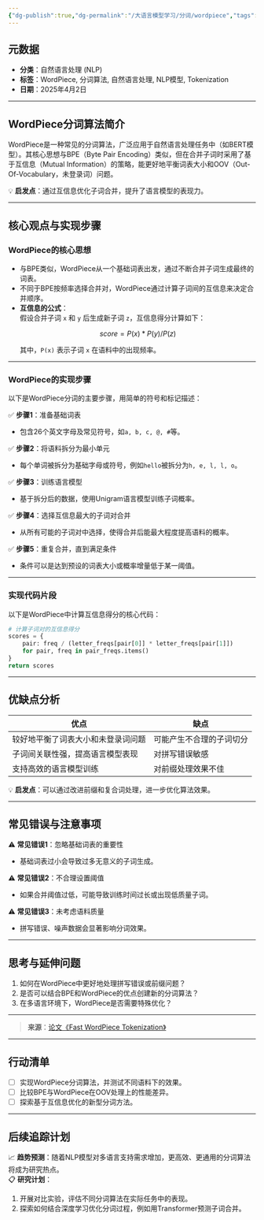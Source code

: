 ```yaml
---
{"dg-publish":true,"dg-permalink":"/大语言模型学习/分词/wordpiece","tags":["NLP"],"permalink":"/大语言模型学习/分词/wordpiece/","dgPassFrontmatter":true,"noteIcon":"","created":"2025-03-27T10:20:58.168+08:00","updated":"2025-04-12T12:53:49.745+08:00"}
---
```




## 元数据
- **分类**：自然语言处理 (NLP)
- **标签**：WordPiece, 分词算法, 自然语言处理, NLP模型, Tokenization
- **日期**：2025年4月2日  

---



## WordPiece分词算法简介
WordPiece是一种常见的分词算法，广泛应用于自然语言处理任务中（如BERT模型）。其核心思想与BPE（Byte Pair Encoding）类似，但在合并子词时采用了基于互信息（Mutual Information）的策略，能更好地平衡词表大小和OOV（Out-Of-Vocabulary，未登录词）问题。

💡 **启发点**：通过互信息优化子词合并，提升了语言模型的表现力。

---



## 核心观点与实现步骤

### WordPiece的核心思想
- 与BPE类似，WordPiece从一个基础词表出发，通过不断合并子词生成最终的词表。
- 不同于BPE按频率选择合并对，WordPiece通过计算子词间的互信息来决定合并顺序。
- **互信息的公式**：  
  假设合并子词 `x` 和 `y` 后生成新子词 `z`，互信息得分计算如下：
  ```math
  score = P(x) * P(y) / P(z)
  ```
  其中，`P(x)` 表示子词 `x` 在语料中的出现频率。

---


### WordPiece的实现步骤
以下是WordPiece分词的主要步骤，用简单的符号和标记描述：

✅ **步骤1**：准备基础词表  
   - 包含26个英文字母及常见符号，如`a, b, c, @, #`等。

✅ **步骤2**：将语料拆分为最小单元  
   - 每个单词被拆分为基础字母或符号，例如`hello`被拆分为`h, e, l, l, o`。

✅ **步骤3**：训练语言模型  
   - 基于拆分后的数据，使用Unigram语言模型训练子词概率。

✅ **步骤4**：选择互信息最大的子词对合并  
   - 从所有可能的子词对中选择，使得合并后能最大程度提高语料的概率。

✅ **步骤5**：重复合并，直到满足条件  
   - 条件可以是达到预设的词表大小或概率增量低于某一阈值。

---


### 实现代码片段
以下是WordPiece中计算互信息得分的核心代码：

```python
# 计算子词对的互信息得分
scores = {
    pair: freq / (letter_freqs[pair[0]] * letter_freqs[pair[1]])
    for pair, freq in pair_freqs.items()
}
return scores
```

---



## 优缺点分析
| **优点**                             | **缺点**                                   |
|--------------------------------------|--------------------------------------------|
| 较好地平衡了词表大小和未登录词问题   | 可能产生不合理的子词切分                  |
| 子词间关联性强，提高语言模型表现      | 对拼写错误敏感                             |
| 支持高效的语言模型训练                | 对前缀处理效果不佳                        |

💡 **启发点**：可以通过改进前缀和复合词处理，进一步优化算法效果。

---



## 常见错误与注意事项
⚠️ **常见错误1**：忽略基础词表的重要性  
- 基础词表过小会导致过多无意义的子词生成。

⚠️ **常见错误2**：不合理设置阈值  
- 如果合并阈值过低，可能导致训练时间过长或出现低质量子词。

⚠️ **常见错误3**：未考虑语料质量  
- 拼写错误、噪声数据会显著影响分词效果。

---



## 思考与延伸问题
1. 如何在WordPiece中更好地处理拼写错误或前缀问题？
2. 是否可以结合BPE和WordPiece的优点创建新的分词算法？
3. 在多语言环境下，WordPiece是否需要特殊优化？

---

> **来源**：[论文《Fast WordPiece Tokenization》](https://arxiv.org/pdf/2012.15524)

---



## 行动清单
- [ ] 实现WordPiece分词算法，并测试不同语料下的效果。
- [ ] 比较BPE与WordPiece在OOV处理上的性能差异。
- [ ] 探索基于互信息优化的新型分词方法。

---



## 后续追踪计划
📈 **趋势预测**：随着NLP模型对多语言支持需求增加，更高效、更通用的分词算法将成为研究热点。  
📋 **研究计划**：
1. 开展对比实验，评估不同分词算法在实际任务中的表现。
2. 探索如何结合深度学习优化分词过程，例如用Transformer预测子词合并。
